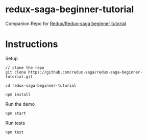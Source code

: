 # redux-saga-beginner-tutorial
Companion Repo for [Redux/Redux-saga beginner tutorial](http://redux-saga.github.io/redux-saga/docs/introduction/BeginnerTutorial.html)

# Instructions

Setup

```
// clone the repo
git clone https://github.com/redux-saga/redux-saga-beginner-tutorial.git

cd redux-saga-beginner-tutorial

npm install
```

Run the demo

```
npm start
```

Run tests

```
npm test
```
